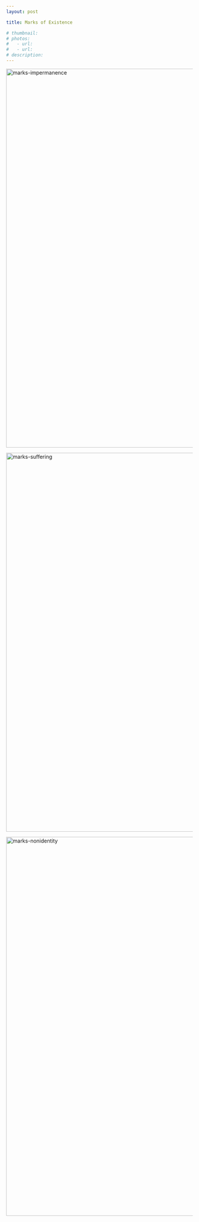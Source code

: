```yaml
---
layout: post

title: Marks of Existence

# thumbnail:
# photos:
#   - url:
#   - url: 
# description:
---
```


<a data-flickr-embed="true" href="https://www.flickr.com/photos/137084914@N07/albums/72157712439299896" title="marks-impermanence"><img src="https://live.staticflickr.com/65535/49303156291_d8886872c3_b.jpg" width="1024" height="1024" alt="marks-impermanence"></a><script async src="//embedr.flickr.com/assets/client-code.js" charset="utf-8"></script>

<a data-flickr-embed="true" href="https://www.flickr.com/photos/137084914@N07/albums/72157712439532747" title="marks-suffering"><img src="https://live.staticflickr.com/65535/49303179321_4562ce9c56_b.jpg" width="1024" height="1024" alt="marks-suffering"></a><script async src="//embedr.flickr.com/assets/client-code.js" charset="utf-8"></script>

<a data-flickr-embed="true" href="https://www.flickr.com/photos/137084914@N07/albums/72157712439583522" title="marks-nonidentity"><img src="https://live.staticflickr.com/65535/49303185091_9ae5e6d42a_b.jpg" width="1024" height="1024" alt="marks-nonidentity"></a><script async src="//embedr.flickr.com/assets/client-code.js" charset="utf-8"></script>